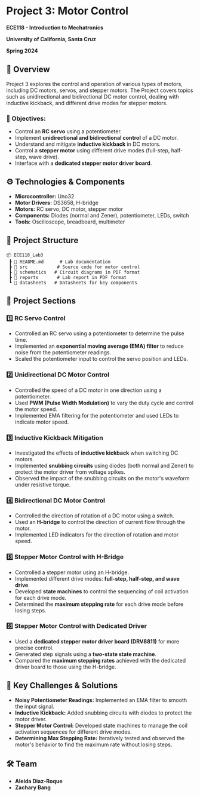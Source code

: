 # Project 3: Motor Control

**ECE118 - Introduction to Mechatronics**  

**University of California, Santa Cruz**  

**Spring 2024**  

## 📌 Overview

Project 3 explores the control and operation of various types of motors, including DC motors, servos, and stepper motors. The Project covers topics such as unidirectional and bidirectional DC motor control, dealing with inductive kickback, and different drive modes for stepper motors.

### 🔹 Objectives:

- Control an **RC servo** using a potentiometer.
- Implement **unidirectional and bidirectional control** of a DC motor.
- Understand and mitigate **inductive kickback** in DC motors.
- Control a **stepper motor** using different drive modes (full-step, half-step, wave drive).
- Interface with a **dedicated stepper motor driver board**.

## ⚙️ Technologies & Components

- **Microcontroller:** Uno32
- **Motor Drivers:** DS3658, H-bridge
- **Motors:** RC servo, DC motor, stepper motor
- **Components:** Diodes (normal and Zener), potentiometer, LEDs, switch
- **Tools:** Oscilloscope, breadboard, multimeter

## 📂 Project Structure
```plaintext
📦 ECE118_Lab3
 ┣ 📜 README.md      # Lab documentation
 ┣ 📂 src           # Source code for motor control
 ┣ 📂 schematics   # Circuit diagrams in PDF format
 ┣ 📂 reports       # Lab report in PDF format
 ┗ 📂 datasheets   # Datasheets for key components
```

## 🚀 Project Sections

### 1️⃣ RC Servo Control

- Controlled an RC servo using a potentiometer to determine the pulse time.
- Implemented an **exponential moving average (EMA) filter** to reduce noise from the potentiometer readings.
- Scaled the potentiometer input to control the servo position and LEDs.

### 2️⃣ Unidirectional DC Motor Control

- Controlled the speed of a DC motor in one direction using a potentiometer.
- Used **PWM (Pulse Width Modulation)** to vary the duty cycle and control the motor speed.
- Implemented EMA filtering for the potentiometer and used LEDs to indicate motor speed.

### 3️⃣ Inductive Kickback Mitigation

- Investigated the effects of **inductive kickback** when switching DC motors.
- Implemented **snubbing circuits** using diodes (both normal and Zener) to protect the motor driver from voltage spikes.
- Observed the impact of the snubbing circuits on the motor's waveform under resistive torque.

### 4️⃣ Bidirectional DC Motor Control

- Controlled the direction of rotation of a DC motor using a switch.
- Used an **H-bridge** to control the direction of current flow through the motor.
- Implemented LED indicators for the direction of rotation and motor speed.

### 5️⃣ Stepper Motor Control with H-Bridge

- Controlled a stepper motor using an H-bridge.
- Implemented different drive modes: **full-step, half-step, and wave drive**.
- Developed **state machines** to control the sequencing of coil activation for each drive mode.
- Determined the **maximum stepping rate** for each drive mode before losing steps.

### 6️⃣ Stepper Motor Control with Dedicated Driver

- Used a **dedicated stepper motor driver board (DRV8811)** for more precise control.
- Generated step signals using a **two-state state machine**.
- Compared the **maximum stepping rates** achieved with the dedicated driver board to those using the H-bridge.

## 🎯 Key Challenges & Solutions

- **Noisy Potentiometer Readings:** Implemented an EMA filter to smooth the input signal.
- **Inductive Kickback:** Added snubbing circuits with diodes to protect the motor driver.
- **Stepper Motor Control:** Developed state machines to manage the coil activation sequences for different drive modes.
- **Determining Max Stepping Rate:** Iteratively tested and observed the motor's behavior to find the maximum rate without losing steps.

## 🛠 Team

- **Aleida Diaz-Roque**
- **Zachary Bang**

